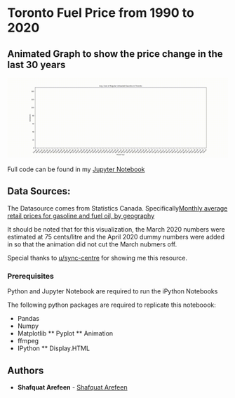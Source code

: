# Toronto Fuel Price from 1990 to 2020
## Animated Graph to show the price change in the last 30 years

![](fuel_price.gif)

Full code can be found in my [Jupyter Notebook](https://github.com/Shafquat/Toronto-Fuel-Price/blob/master/Gas-script.ipynb)

## Data Sources: 

The Datasource comes from Statistics Canada. Specifically[Monthly average retail prices for gasoline and fuel oil, by geography](https://www150.statcan.gc.ca/t1/tbl1/en/cv!recreate.action?pid=1810000101&selectedNodeIds=1D9,2D2&checkedLevels=&refPeriods=19900201,20200201&dimensionLayouts=layout3,layout2,layout2&vectorDisplay=false) 

It should be noted that for this visualization, the March 2020 numbers were estimated at 75 cents/litre and the April 2020 dummy numbers were added in so that the animation did not cut the March nubmers off.

Special thanks to [u/sync-centre](https://www.reddit.com/r/toronto/comments/fov9y9/oldschool_gas_prices/flhddmh) for showing me this resource.

### Prerequisites

Python and Jupyter Notebook are required to run the iPython Notebooks

The following python packages are required to replicate this noteboook:
* Pandas
* Numpy
* Matplotlib
** Pyplot
** Animation
* ffmpeg
* IPython
** Display.HTML


## Authors

* **Shafquat Arefeen** - [Shafquat Arefeen](https://shafquatarefeen.com)
